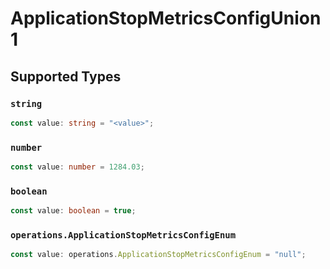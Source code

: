 # ApplicationStopMetricsConfigUnion1


## Supported Types

### `string`

```typescript
const value: string = "<value>";
```

### `number`

```typescript
const value: number = 1284.03;
```

### `boolean`

```typescript
const value: boolean = true;
```

### `operations.ApplicationStopMetricsConfigEnum`

```typescript
const value: operations.ApplicationStopMetricsConfigEnum = "null";
```

